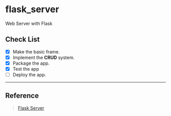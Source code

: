 # flask_server

Web Server with Flask

## Check List

- [X] Make the basic frame.
- [X] Implement the **CRUD** system.
- [X] Package the app.
- [X] Test the app
- [ ] Deploy the app.

---

## Reference
> [Flask Server](https://flask.palletsprojects.com/en/2.2.x/tutorial)

